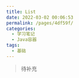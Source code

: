 ```yaml
---
title: List
date: 2022-03-02 00:06:53
permalink: /pages/4df59f/
categories:
  - 学习笔记
  - Java容器
tags:
  - 基础
---
```

> 待补充
